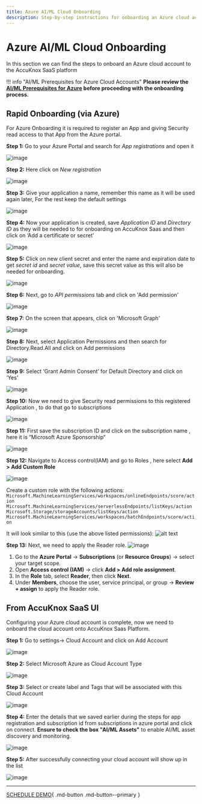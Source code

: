 ```yaml
---
title: Azure AI/ML Cloud Onboarding
description: Step-by-step instructions for onboarding an Azure cloud account and AI/ML assets within it to AccuKnox SaaS for automated security management.
---
```


# Azure AI/ML Cloud Onboarding

In this section we can find the steps to onboard an Azure cloud account to the AccuKnox SaaS platform

!!! info "AI/ML Prerequisites for Azure Cloud Accounts"
    **Please review the [AI/ML Prerequisites for Azure](https://help.accuknox.com/how-to/cspm-prereq-azure/#aiml-security-prerequisites-for-azure-cloud-accounts) before proceeding with the onboarding process.**

## **Rapid Onboarding (via Azure)**

For Azure Onboarding it is required to register an App and giving Security read access to that App from the Azure portal.

**Step 1:** Go to your Azure Portal and search for *App registrations* and open it

![image](images/azure1.png)

**Step 2:** Here click on *New registration*

![image](images/azure2.png)

**Step 3:** Give your application a name, remember this name as it will be used again later, For the rest keep the default settings

![image](images/azure3.png)

**Step 4:** Now your application is created,  save *Application ID* and *Directory ID* as they will be needed to for onboarding on AccuKnox Saas and then click on ‘Add a certificate or secret’

![image](images/azure4.png)

**Step 5:** Click on new client secret and enter the name and expiration date to get *secret id* and *secret value*, save this secret value as this will also be needed for onboarding.

![image](images/azure5.png)

**Step 6:** Next, go to *API permissions* tab and click on 'Add  permission'

![image](images/azure5-0.png)

**Step 7:** On the screen that appears, click on 'Microsoft Graph'

![image](images/azure5-1.png)

**Step 8:** Next, select Application Permissions and then search for Directory.Read.All and click on Add permissions

![image](images/azure5-2.png)

**Step 9:** Select ‘Grant Admin Consent’ for Default Directory and click on ‘Yes’

![image](images/azure5-3.png)

**Step 10:** Now we need to give Security read permissions to this registered Application , to do that go to subscriptions

![image](images/azure6.png)

**Step 11:** First save the subscription ID and click on the subscription name , here it is “Microsoft Azure Sponsorship“

![image](images/azure7.png)

**Step 12:** Navigate to Access control(IAM) and go to Roles , here select **Add > Add Custom Role**

![image](https://learn.microsoft.com/en-us/azure/role-based-access-control/media/custom-roles-portal/add-custom-role-menu.png)

Create a custom role with the following actions:
`Microsoft.MachineLearningServices/workspaces/onlineEndpoints/score/action`
`Microsoft.MachineLearningServices/serverlessEndpoints/listKeys/action`
`Microsoft.Storage/storageAccounts/listKeys/action`
`Microsoft.MachineLearningServices/workspaces/batchEndpoints/score/action`

It will look similar to this (use the above listed permissions):
![alt text](https://learn.microsoft.com/en-us/azure/role-based-access-control/media/custom-roles-portal/json.png)

**Step 13:** Next, we need to apply the Reader role.
![image](https://i.ibb.co/bwNv5H2/image.png)

1. Go to the **Azure Portal** → **Subscriptions** (or **Resource Groups**) → select your target scope.
2. Open **Access control (IAM)** → click **Add > Add role assignment**.
3. In the **Role** tab, select **Reader**, then click **Next**.
4. Under **Members**, choose the user, service principal, or group → **Review + assign** to apply the Reader role.


## **From AccuKnox SaaS UI**

Configuring your Azure cloud account is complete, now we need to onboard the cloud account onto AccuKnox Saas Platform.

**Step 1:** Go to settings→ Cloud Account and click on Add Account

![image](images/azure12.png)

**Step 2:** Select Microsoft Azure as Cloud Account Type

![image](images/azure13.png)

**Step 3:** Select or create label and Tags that will be associated with this Cloud Account

![image](images/azure14.png)

**Step 4:** Enter the details that we saved earlier during the steps for app registration and subscription id from subscriptions in azure portal and click on connect. **Ensure to check the box "AI/ML Assets"** to enable AI/ML asset discovery and monitoring.

![image](images/ai-checkbox.png)

**Step 5:** After successfully connecting your cloud account will show up in the list

![image](images/azure16.png)

- - -
[SCHEDULE DEMO](https://www.accuknox.com/contact-us){ .md-button .md-button--primary }
